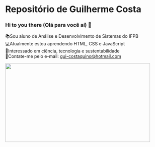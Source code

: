 # Repositório de Guilherme Costa
### Hi to you there (Olá para você aí) 👋
📚Sou aluno de Análise e Desenvolvimento de Sistemas do IFPB  
💻Atualmente estou aprendendo HTML, CSS e JavaScript  
🌱Interessado em ciência, tecnologia e sustentabilidade  
📧Contate-me pelo e-mail: gui-costaquino@hotmail.com

<img src="https://images.pexels.com/photos/2790391/pexels-photo-2790391.jpeg?auto=compress&cs=tinysrgb&dpr=1&w=500" width="460" height="250"/>
